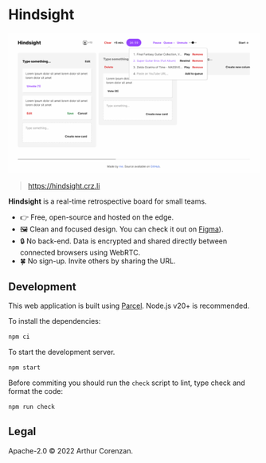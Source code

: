 # Hindsight

![Screenshot of Hindsight](screenshot.webp)

> <https://hindsight.crz.li>

**Hindsight** is a real-time retrospective board for small teams.

- 👉 Free, open-source and hosted on the edge.
- 🖼️ Clean and focused design. You can check it out on [Figma](https://www.figma.com/file/6SbO2KH3lDlHjgg8RZcwPA/Hindsight?node-id=1%3A144&t=Np6HYeUHQLPBjCTE-4)).
- 🔒 No back-end. Data is encrypted and shared directly between connected browsers using WebRTC.
- 🍀 No sign-up. Invite others by sharing the URL.

## Development

This web application is built using [Parcel](https://parceljs.org). Node.js v20+ is recommended.

To install the dependencies:

```sh
npm ci
```

To start the development server.

```sh
npm start
```

Before commiting you should run the `check` script to lint, type check and format the code:

```sh
npm run check
```

## Legal

Apache-2.0 © 2022 Arthur Corenzan.
